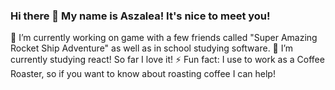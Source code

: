 ### Hi there 👋 My name is Aszalea! It's nice to meet you!

🔭 I’m currently working on game with a few friends called "Super Amazing Rocket Ship Adventure" as well as in school studying software. 
🌱 I’m currently studying react! So far I love it!
⚡ Fun fact: I use to work as a Coffee Roaster, so if you want to know about roasting coffee I can help!

<!--
**Aszalea-Calderon/Aszalea-Calderon** is a ✨ _special_ ✨ repository because its `README.md` (this file) appears on your GitHub profile.

Here are some ideas to get you started:

- 🔭 I’m currently working on ...
- 🌱 I’m currently learning ...
- 👯 I’m looking to collaborate on ...
- 🤔 I’m looking for help with ...
- 💬 Ask me about ...
- 📫 How to reach me: ...
- 😄 Pronouns: ...
- ⚡ Fun fact: ...
-->
